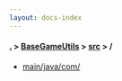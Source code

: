 ```yaml
---
layout: docs-index
---
```

#### [.](./../../index) > [BaseGameUtils](./../index) > [src](./index) > **/**

- [main/java/com/](main/java/com/)
